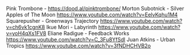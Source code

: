 Pink Trombone - https://dood.al/pinktrombone/
Morton Subotnick - Silver Apples of The Moon https://www.youtube.com/watch?v=EelvKqhu1M4
Squarepusher - Greenways Trajectory https://www.youtube.com/watch?v=ch6vk1cgnK8
Ikue Mori - Labyrinth https://www.youtube.com/watch?v=yoH4qXs1FV8
Eliane Radigue - Feedback Works https://www.youtube.com/watch?v=C_3Fu8YfSdI
Juan Atkins - Urban Tropics https://www.youtube.com/watch?v=3fNDHCHVB2o
